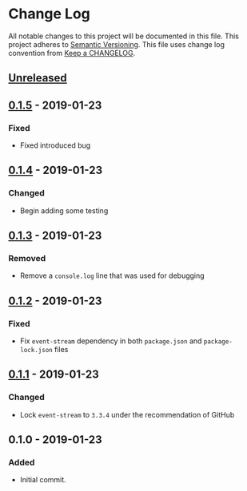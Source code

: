 # Change Log
All notable changes to this project will be documented in this file.
This project adheres to [Semantic Versioning].
This file uses change log convention from [Keep a CHANGELOG].

## [Unreleased]

## [0.1.5] - 2019-01-23
### Fixed
- Fixed introduced bug

## [0.1.4] - 2019-01-23
### Changed
- Begin adding some testing

## [0.1.3] - 2019-01-23
### Removed
- Remove a `console.log` line that was used for debugging

## [0.1.2] - 2019-01-23
### Fixed
- Fix `event-stream` dependency in both `package.json` and `package-lock.json` files

## [0.1.1] - 2019-01-23
### Changed
- Lock `event-stream` to `3.3.4` under the recommendation of GitHub

## 0.1.0 - 2019-01-23
### Added
- Initial commit.

[Keep a CHANGELOG]: http://keepachangelog.com
[Semantic Versioning]: http://semver.org/

[unreleased]: https://github.com/dhkatz/gulp-ts-alias/compare/0.1.5...HEAD
[0.1.5]: https://github.com/dhkatz/gulp-ts-alias/compare/0.1.4...0.1.5
[0.1.4]: https://github.com/dhkatz/gulp-ts-alias/compare/0.1.3...0.1.4
[0.1.3]: https://github.com/dhkatz/gulp-ts-alias/compare/0.1.2...0.1.3
[0.1.2]: https://github.com/dhkatz/gulp-ts-alias/compare/0.1.1...0.1.2
[0.1.1]: https://github.com/dhkatz/gulp-ts-alias/compare/0.1.0...0.1.1
